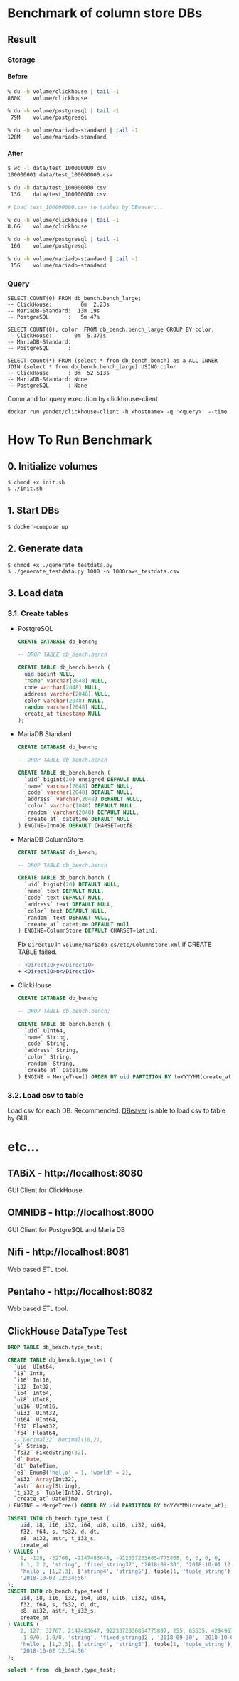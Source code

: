 # Benchmark of column store DBs
## Result
### Storage

#### Before
```sh
% du -h volume/clickhouse | tail -1
860K    volume/clickhouse

% du -h volume/postgresql | tail -1
 79M    volume/postgresql

% du -h volume/mariadb-standard | tail -1
128M    volume/mariadb-standard
```

#### After
```sh
$ wc -l data/test_100000000.csv
100000001 data/test_100000000.csv

$ du -h data/test_100000000.csv
 13G    data/test_100000000.csv

# Load test_100000000.csv to tables by DBeaver...

% du -h volume/clickhouse | tail -1
8.6G    volume/clickhouse

% du -h volume/postgresql | tail -1
 16G    volume/postgresql

% du -h volume/mariadb-standard | tail -1
 15G    volume/mariadb-standard
```

### Query
```
SELECT COUNT(0) FROM db_bench.bench_large;
-- ClickHouse:         0m  2.23s
-- MariaDB-Standard:  13m 19s
-- PostgreSQL      :   5m 47s
```

```
SELECT COUNT(0), color  FROM db_bench.bench_large GROUP BY color;
-- ClickHouse:       0m  5.373s
-- MariaDB-Standard:
-- PostgreSQL      :
```

```
SELECT count(*) FROM (select * from db_bench.bench) as a ALL INNER JOIN (select * from db_bench.bench_large) USING color
-- ClickHouse      : 0m  52.513s
-- MariaDB-Standard: None
-- PostgreSQL      : None
```

Command for query execution by clickhouse-client
```
docker run yandex/clickhouse-client -h <hostname> -q '<query>' --time
```


# How To Run Benchmark
## 0. Initialize volumes
```
$ chmod +x init.sh
$ ./init.sh
```

## 1. Start DBs
```
$ docker-compose up
```

## 2. Generate data
```
$ chmod +x ./generate_testdata.py
$ ./generate_testdata.py 1000 -o 1000raws_testdata.csv
```

## 3. Load data
### 3.1. Create tables
+ PostgreSQL
  ```sql
  CREATE DATABASE db_bench;

  -- DROP TABLE db_bench.bench

  CREATE TABLE db_bench.bench (
  	uid bigint NULL,
  	"name" varchar(2048) NULL,
  	code varchar(2048) NULL,
  	address varchar(2048) NULL,
  	color varchar(2048) NULL,
  	random varchar(2048) NULL,
  	create_at timestamp NULL
  );
  ```

+ MariaDB Standard
  ```sql
  CREATE DATABASE db_bench;

  -- DROP TABLE db_bench.bench

  CREATE TABLE db_bench.bench (
    `uid` bigint(20) unsigned DEFAULT NULL,
    `name` varchar(2048) DEFAULT NULL,
    `code` varchar(2048) DEFAULT NULL,
    `address` varchar(2048) DEFAULT NULL,
    `color` varchar(2048) DEFAULT NULL,
    `random` varchar(2048) DEFAULT NULL,
    `create_at` datetime DEFAULT NULL
  ) ENGINE=InnoDB DEFAULT CHARSET=utf8;
  ```

+ MariaDB ColumnStore
  ```sql
  CREATE DATABASE db_bench;

  -- DROP TABLE db_bench.bench

  CREATE TABLE db_bench.bench (
    `uid` bigint(20) DEFAULT NULL,
    `name` text DEFAULT NULL,
    `code` text DEFAULT NULL,
    `address` text DEFAULT NULL,
    `color` text DEFAULT NULL,
    `random` text DEFAULT NULL,
    `create_at` datetime DEFAULT null
  ) ENGINE=ColumnStore DEFAULT CHARSET=latin1;
  ```

  Fix `DirectIO` in `volume/mariadb-cs/etc/Columnstore.xml` if CREATE TABLE failed.
  ```diff
  - <DirectIO>y</DirectIO>
  + <DirectIO>n</DirectIO>
  ```


+ ClickHouse
  ```sql
  CREATE DATABASE db_bench;

  -- DROP TABLE db_bench.bench;

  CREATE TABLE db_bench.bench (
    `uid` UInt64,
    `name` String,
    `code` String,
    `address` String,
    `color` String,
    `random` String,
    `create_at` DateTime
  ) ENGINE = MergeTree() ORDER BY uid PARTITION BY toYYYYMM(create_at);
  ```

### 3.2. Load csv to table
Load csv for each DB. Recommended: [DBeaver](https://dbeaver.io/) is able to load csv to table by GUI.

# etc...
## TABiX - http://localhost:8080
GUI Client for ClickHouse.

## OMNIDB - http://localhost:8000
GUI Client for PostgreSQL and Maria DB

## Nifi - http://localhost:8081
Web based ETL tool.

## Pentaho - http://localhost:8082
Web based ETL tool.

## ClickHouse DataType Test
```sql
DROP TABLE db_bench.type_test;

CREATE TABLE db_bench.type_test (
  `uid` UInt64,
  `i8` Int8,
  `i16` Int16,
  `i32` Int32,
  `i64` Int64,
  `ui8` UInt8,
  `ui16` UInt16,
  `ui32` UInt32,
  `ui64` UInt64,
  `f32` Float32,
  `f64` Float64,
  --`Decimal32` Decimal(10,2),
  `s` String,
  `fs32` FixedString(32),
  `d` Date,
  `dt` DateTime,
  `e8` Enum8('hello' = 1, 'world' = 2),
  `ai32` Array(Int32),
  `astr` Array(String),
  `t_i32_s` Tuple(Int32, String),
  `create_at` DateTime
) ENGINE = MergeTree() ORDER BY uid PARTITION BY toYYYYMM(create_at);

INSERT INTO db_bench.type_test (
	uid, i8, i16, i32, i64, ui8, ui16, ui32, ui64,
	f32, f64, s, fs32, d, dt,
	e8, ai32, astr, t_i32_s,
	create_at
) VALUES (
	1, -128, -32768, -2147483648, -9223372036854775808, 0, 0, 0, 0,
	1.1, 2.2, 'string', 'fixed_string32', '2018-09-30', '2018-10-01 12:34:56',
	'hello', [1,2,3], ['string4', 'string5'], tuple(1, 'tuple_string'),
	'2018-10-02 12:34:56'
);
INSERT INTO db_bench.type_test (
	uid, i8, i16, i32, i64, ui8, ui16, ui32, ui64,
	f32, f64, s, fs32, d, dt,
	e8, ai32, astr, t_i32_s,
	create_at
) VALUES (
	2, 127, 32767, 2147483647, 9223372036854775807, 255, 65535, 4294967295, 18446744073709551615,
	-1.0/0, 1.0/0, 'string', 'fixed_string32', '2018-09-30', '2018-10-01 12:34:56',
	'hello', [1,2,3], ['string4', 'string5'], tuple(1, 'tuple_string'),
	'2018-10-02 12:34:56'
);

select * from  db_bench.type_test;
```
